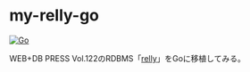 # my-relly-go

[![Go](https://github.com/genms/my-relly-go/actions/workflows/go.yml/badge.svg)](https://github.com/genms/my-relly-go/actions/workflows/go.yml)

WEB+DB PRESS Vol.122のRDBMS「[relly](https://github.com/KOBA789/relly)」をGoに移植してみる。
